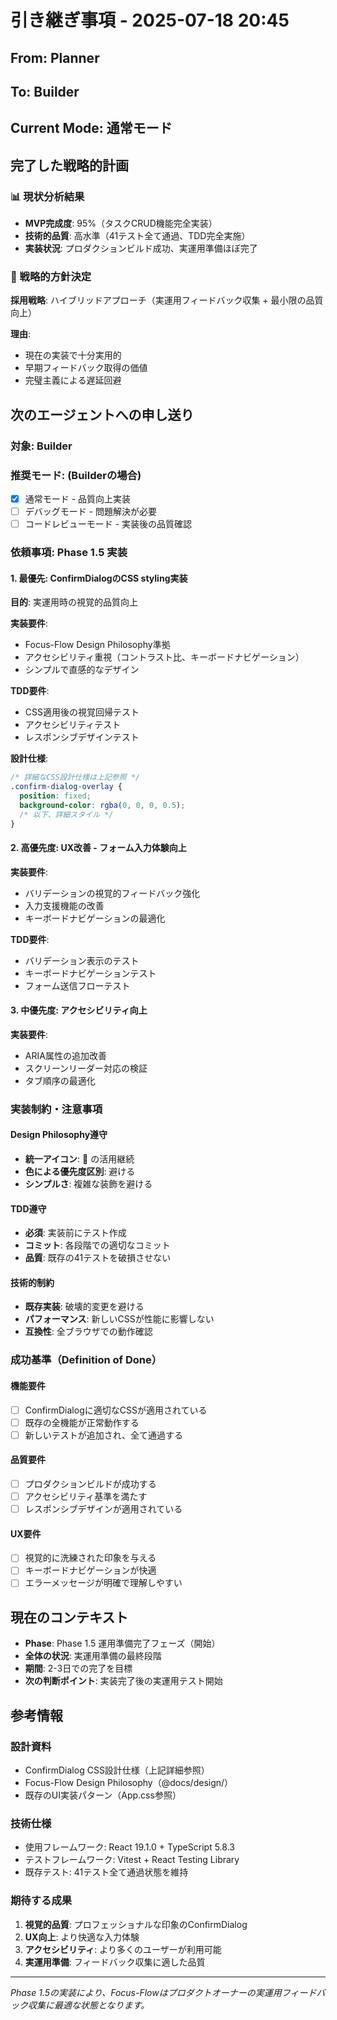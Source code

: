 # 引き継ぎ事項 - 2025-07-18 20:45

## From: Planner
## To: Builder
## Current Mode: 通常モード

## 完了した戦略的計画

### 📊 現状分析結果
- **MVP完成度**: 95%（タスクCRUD機能完全実装）
- **技術的品質**: 高水準（41テスト全て通過、TDD完全実施）
- **実装状況**: プロダクションビルド成功、実運用準備ほぼ完了

### 🎯 戦略的方針決定
**採用戦略**: ハイブリッドアプローチ（実運用フィードバック収集 + 最小限の品質向上）

**理由**:
- 現在の実装で十分実用的
- 早期フィードバック取得の価値
- 完璧主義による遅延回避

## 次のエージェントへの申し送り

### 対象: Builder

### 推奨モード: (Builderの場合)
- [x] 通常モード - 品質向上実装
- [ ] デバッグモード - 問題解決が必要
- [ ] コードレビューモード - 実装後の品質確認

### 依頼事項: Phase 1.5 実装

#### 1. **最優先**: ConfirmDialogのCSS styling実装
**目的**: 実運用時の視覚的品質向上

**実装要件**:
- Focus-Flow Design Philosophy準拠
- アクセシビリティ重視（コントラスト比、キーボードナビゲーション）
- シンプルで直感的なデザイン

**TDD要件**:
- CSS適用後の視覚回帰テスト
- アクセシビリティテスト
- レスポンシブデザインテスト

**設計仕様**:
```css
/* 詳細なCSS設計仕様は上記参照 */
.confirm-dialog-overlay {
  position: fixed;
  background-color: rgba(0, 0, 0, 0.5);
  /* 以下、詳細スタイル */
}
```

#### 2. **高優先度**: UX改善 - フォーム入力体験向上

**実装要件**:
- バリデーションの視覚的フィードバック強化
- 入力支援機能の改善
- キーボードナビゲーションの最適化

**TDD要件**:
- バリデーション表示のテスト
- キーボードナビゲーションテスト
- フォーム送信フローテスト

#### 3. **中優先度**: アクセシビリティ向上

**実装要件**:
- ARIA属性の追加改善
- スクリーンリーダー対応の検証
- タブ順序の最適化

### 実装制約・注意事項

#### Design Philosophy遵守
- **統一アイコン**: 📝 の活用継続
- **色による優先度区別**: 避ける
- **シンプルさ**: 複雑な装飾を避ける

#### TDD遵守
- **必須**: 実装前にテスト作成
- **コミット**: 各段階での適切なコミット
- **品質**: 既存の41テストを破損させない

#### 技術的制約
- **既存実装**: 破壊的変更を避ける
- **パフォーマンス**: 新しいCSSが性能に影響しない
- **互換性**: 全ブラウザでの動作確認

### 成功基準（Definition of Done）

#### 機能要件
- [ ] ConfirmDialogに適切なCSSが適用されている
- [ ] 既存の全機能が正常動作する
- [ ] 新しいテストが追加され、全て通過する

#### 品質要件
- [ ] プロダクションビルドが成功する
- [ ] アクセシビリティ基準を満たす
- [ ] レスポンシブデザインが適用されている

#### UX要件
- [ ] 視覚的に洗練された印象を与える
- [ ] キーボードナビゲーションが快適
- [ ] エラーメッセージが明確で理解しやすい

## 現在のコンテキスト
- **Phase**: Phase 1.5 運用準備完了フェーズ（開始）
- **全体の状況**: 実運用準備の最終段階
- **期間**: 2-3日での完了を目標
- **次の判断ポイント**: 実装完了後の実運用テスト開始

## 参考情報

### 設計資料
- ConfirmDialog CSS設計仕様（上記詳細参照）
- Focus-Flow Design Philosophy（@docs/design/）
- 既存のUI実装パターン（App.css参照）

### 技術仕様
- 使用フレームワーク: React 19.1.0 + TypeScript 5.8.3
- テストフレームワーク: Vitest + React Testing Library
- 既存テスト: 41テスト全て通過状態を維持

### 期待する成果
1. **視覚的品質**: プロフェッショナルな印象のConfirmDialog
2. **UX向上**: より快適な入力体験
3. **アクセシビリティ**: より多くのユーザーが利用可能
4. **実運用準備**: フィードバック収集に適した品質

---
*Phase 1.5の実装により、Focus-Flowはプロダクトオーナーの実運用フィードバック収集に最適な状態となります。*